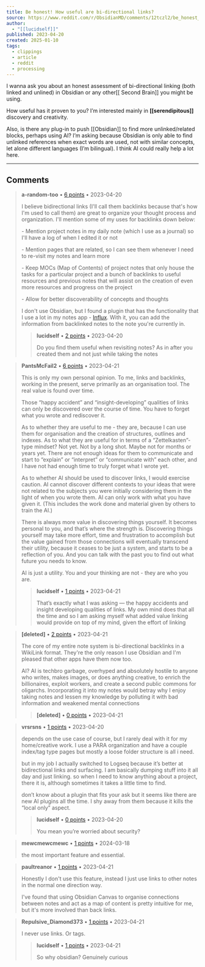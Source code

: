 ```yaml
---
title: Be honest! How useful are bi-directional links?
source: https://www.reddit.com/r/ObsidianMD/comments/12tczl2/be_honest_how_useful_are_bidirectional_links/
author:
  - "[[lucidself]]"
published: 2023-04-20
created: 2025-01-10
tags:
  - clippings
  - article
  - reddit
  - processing
---
```

I wanna ask you about an honest assessment of bi-directional linking (both linked and unlined) in Obsidian or any other[[ Second Brain]] you might be using.

How useful has it proven to you? I’m interested mainly in **[[serendipitous]]** discovery and creativity.

Also, is there any plug-in to push [[Obsidian]] to find more unlinked/related blocks, perhaps using AI? I’m asking because Obsidian is only able to find unlinked references when exact words are used, not with similar concepts, let alone different languages (I’m bilingual). I think AI could really help a lot here.

---

## Comments

> **a-random-too** • [6 points](https://reddit.com/r/ObsidianMD/comments/12tczl2/comment/jh238g3/) • 2023-04-20
> 
> I believe bidirectional links (I'll call them backlinks because that's how I'm used to call them) are great to organize your thought process and organization. I'll mention some of my uses for backlinks down below:
> 
> \- Mention project notes in my daily note (which I use as a journal) so I'll have a log of when I edited it or not
> 
> \- Mention pages that are related, so I can see them whenever I need to re-visit my notes and learn more
> 
> \- Keep MOCs (Map of Contents) of project notes that only house the tasks for a particular project and a bunch of backlinks to useful resources and previous notes that will assist on the creation of even more resources and progress on the project
> 
> \- Allow for better discoverability of concepts and thoughts
> 
> I don't use Obsidian, but I found a plugin that has the functionality that I use a lot in my notes app - [Influx](https://user-images.githubusercontent.com/6455628/196566154-404086ad-9a6c-49b0-bb5c-f7335090e2fb.png). With it, you can add the information from backlinked notes to the note you're currently in.
> 
> > **lucidself** • [2 points](https://reddit.com/r/ObsidianMD/comments/12tczl2/comment/jh23snr/) • 2023-04-20
> > 
> > Do you find them useful when revisiting notes? As in after you created them and not just while taking the notes

> **PantsMcFail2** • [6 points](https://reddit.com/r/ObsidianMD/comments/12tczl2/comment/jh4x3ia/) • 2023-04-21
> 
> This is only my own personal opinion. To me, links and backlinks, working in the present, serve primarily as an organisation tool. The real value is found over time.
> 
> Those “happy accident” and “insight-developing” qualities of links can only be discovered over the course of time. You have to forget what you wrote and rediscover it.
> 
> As to whether they are useful to me - they are, because I can use them for organisation and the creation of structures, outlines and indexes. As to what they are useful for in terms of a “Zettelkasten”-type mindset? Not yet. Not by a long shot. Maybe not for months or years yet. There are not enough ideas for them to communicate and start to “explain” or “interpret” or “communicate with” each other, and I have not had enough time to truly forget what I wrote yet.
> 
> As to whether AI should be used to discover links, I would exercise caution. AI cannot discover different contexts to your ideas that were not related to the subjects you were initially considering them in the light of when you wrote them. AI can only work with what you have given it. (This includes the work done and material given by others to train the AI.)
> 
> There is always more value in discovering things yourself. It becomes personal to you, and that’s where the strength is. Discovering things yourself may take more effort, time and frustration to accomplish but the value gained from those connections will eventually transcend their utility, because it ceases to be just a system, and starts to be a reflection of you. And you can talk with the past you to find out what future you needs to know.
> 
> AI is just a utility. You and your thinking are not - they are who you are.
> 
> > **lucidself** • [1 points](https://reddit.com/r/ObsidianMD/comments/12tczl2/comment/jh4zjpv/) • 2023-04-21
> > 
> > That’s exactly what I was asking — the happy accidents and insight developing qualities of links. My own mind does that all the time and so I am asking myself what added value linking would provide on top of my mind, given the effort of linking

> **\[deleted\]** • [2 points](https://reddit.com/r/ObsidianMD/comments/12tczl2/comment/jh53es5/) • 2023-04-21
> 
> The core of my entire note system is bi-directional backlinks in a WikiLink format. They're the only reason I use Obsidian and I'm pleased that other apps have them now too.
> 
> AI? AI is techbro garbage, overhyped and absolutely hostile to anyone who writes, makes images, or does anything creative, to enrich the billionaires, exploit workers, and create a second public commons for oligarchs. Incorporating it into my notes would betray why I enjoy taking notes and lessen my knowledge by polluting it with bad information and weakened mental connections
> 
> > **\[deleted\]** • [0 points](https://reddit.com/) • 2023-04-21

> **vrsrsns** • [1 points](https://reddit.com/r/ObsidianMD/comments/12tczl2/comment/jh23lkz/) • 2023-04-20
> 
> depends on the use case of course, but I rarely deal with it for my home/creative work. I use a PARA organization and have a couple index/tag type pages but mostly a loose folder structure is all i need.
> 
> but in my job I actually switched to Logseq because it’s better at bidirectional links and surfacing. I am basically dumping stuff into it all day and just linking. so when I need to know anything about a project, there it is, although sometimes it takes a little time to find.
> 
> don’t know about a plugin that fits your ask but it seems like there are new AI plugins all the time. I shy away from them because it kills the “local only” aspect.
> 
> > **lucidself** • [0 points](https://reddit.com/r/ObsidianMD/comments/12tczl2/comment/jh28afu/) • 2023-04-20
> > 
> > You mean you’re worried about security?

> **mewcmewcmewc** • [1 points](https://reddit.com/r/ObsidianMD/comments/12tczl2/comment/kvhs4c2/) • 2024-03-18
> 
> the most important feature and essential.

> **paultreanor** • [1 points](https://reddit.com/r/ObsidianMD/comments/12tczl2/comment/jh4az6m/) • 2023-04-21
> 
> Honestly I don't use this feature, instead I just use links to other notes in the normal one direction way.
> 
> I've found that using Obsidian Canvas to organise connections between notes and act as a map of content is pretty intuitive for me, but it's more involved than back links.

> **Repulsive\_Diamond373** • [1 points](https://reddit.com/r/ObsidianMD/comments/12tczl2/comment/jh5toos/) • 2023-04-21
> 
> I never use links. Or tags.
> 
> > **lucidself** • [1 points](https://reddit.com/r/ObsidianMD/comments/12tczl2/comment/jh64m10/) • 2023-04-21
> > 
> > So why obsidian? Genuinely curious
